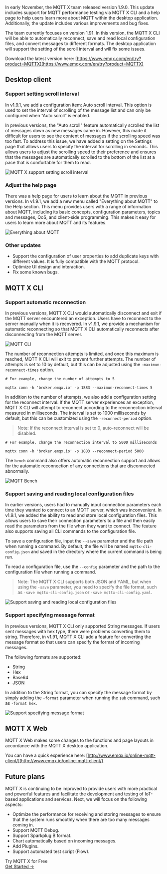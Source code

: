In early November, the MQTT X team released version 1.9.0. This update includes support for MQTT performance testing via MQTT X CLI and a help page to help users learn more about MQTT within the desktop application. Additionally, the update includes various improvements and bug fixes.

The team currently focuses on version 1.91. In this version, the MQTT X CLI will be able to automatically reconnect, save and read local configuration files, and convert messages to different formats. The desktop application will support the setting of the scroll interval and will fix some issues.

Download the latest version here: [https://www.emqx.com/en/try?product=MQTTX](https://www.emqx.com/en/try?product=MQTTX)  


## Desktop client

### Support setting scroll interval

In v1.9.1, we add a configuration item: Auto scroll interval. This option is used to set the interval of scrolling of the message list and can only be configured when “Auto scroll” is enabled.

In previous versions, the "Auto scroll" feature automatically scrolled the list of messages down as new messages came in. However, this made it difficult for users to see the content of messages if the scrolling speed was too fast. To address this issue, we have added a setting on the Settings page that allows users to specify the interval for scrolling in seconds. This allows users to adjust the scrolling speed to their preference and ensures that the messages are automatically scrolled to the bottom of the list at a pace that is comfortable for them to read.

![MQTT X support setting scroll interval](https://assets.emqx.com/images/8e707db281fbea2e6d40c688c8609ab8.png)

### Adjust the help page

There was a help page for users to learn about the MQTT in previous versions. In v1.9.1, we add a new menu called "Everything about MQTT" to the Help section. This menu provides users with a range of information about MQTT, including its basic concepts, configuration parameters, topics and messages, QoS, and client-side programming. This makes it easy for users to learn more about MQTT and its features.

![Everything about MQTT](https://assets.emqx.com/images/885791166ce022bbf14a819399b5a8c3.png)

### Other updates

- Support the configuration of user properties to add duplicate keys with different values. It is fully compatible with the MQTT protocol.
- Optimize UI design and interaction.
- Fix some known bugs.

## MQTT X CLI

### Support automatic reconnection

In previous versions, MQTT X CLI would automatically disconnect and exit if the MQTT server encountered an exception. Users have to reconnect to the server manually when it is recovered. In v1.9.1, we provide a mechanism for automatic reconnecting so that MQTT X CLI automatically reconnects after disconnecting from the MQTT server.

![MQTT CLI](https://assets.emqx.com/images/5c65e7ea10826afdd4a424bdb2fd2134.png)

The number of reconnection attempts is limited, and once this maximum is reached, MQTT X CLI will exit to prevent further attempts. The number of attempts is set to 10 by default, but this can be adjusted using the `-maximun-reconnect-times` option.

```
# For example, change the number of attempts to 5

mqttx conn -h 'broker.emqx.io' -p 1883 --maximun-reconnect-times 5
```

In addition to the number of attempts, we also add a configuration setting for the reconnect interval. If the MQTT server experiences an exception, MQTT X CLI will attempt to reconnect according to the reconnection interval measured in milliseconds. The interval is set to 1000 milliseconds by default, but this can be customized using the `-reconnect-period` option.

> Note: If the reconnect interval is set to 0, auto-reconnect will be disabled.

```
# For example, change the reconnection interval to 5000 milliseconds

mqttx conn -h 'broker.emqx.io' -p 1883 --reconnect-period 5000
```

The `bench` command also offers automatic reconnection support and allows for the automatic reconnection of any connections that are disconnected abnormally.

![MQTT Bench](https://assets.emqx.com/images/b8cb3a320ddf4fb87feece417917dd67.png)

### Support saving and reading local configuration files

In earlier versions, users had to manually input connection parameters each time they wanted to connect to an MQTT server, which was inconvenient. In v1.9.1, we added the ability to read and store local configuration files. This allows users to save their connection parameters to a file and then easily read the parameters from the file when they want to connect. The feature also supports saving all CLI commands to the configuration file.

To save a configuration file, input the `--save` parameter and the file path when running a command. By default, the file will be named `mqttx-cli-config.json` and saved in the directory where the current command is being run.

To read a configuration file, use the `--config` parameter and the path to the configuration file when running a command.

> Note: The MQTT X CLI supports both JSON and YAML, but when using the `-save` parameter, you need to specify the file format, such as `-save mqttx-cli-config.json` or `-save mqttx-cli-config.yaml`.

![Support saving and reading local configuration files](https://assets.emqx.com/images/12d71f645eea052ad96ec67c8ffc29cd.png)

### Support specifying message format

In previous versions, MQTT X CLI only supported String messages. If users sent messages with hex type, there were problems converting them to string. Therefore, in v1.91, MQTT X CLI add a feature for converting the message format so that users can specify the format of incoming messages.

The following formats are supported:

- String
- Hex
- Base64
- JSON

In addition to the String format, you can specify the message format by simply adding the `-format` parameter when running the `sub` command, such as `-format hex`.

![Support specifying message format](https://assets.emqx.com/images/cc049cd58b28ba0d629cf2e9a2d84d72.png)


## MQTT X Web

MQTT X Web makes some changes to the functions and page layouts in accordance with the MQTT X desktop application.

You can have a quick experience here: [http://www.emqx.io/online-mqtt-client/](http://www.emqx.io/online-mqtt-client/) 

## Future plans

MQTT X is continuing to be improved to provide users with more practical and powerful features and facilitate the development and testing of IoT-based applications and services. Next, we will focus on the following aspects:

- Optimize the performance for receiving and storing messages to ensure that the system runs smoothly when there are too many messages coming in.
- Support MQTT Debug.
- Support Sparkplug B format.
- Chart automatically based on incoming messages.
- Add Plugins.
- Support automated test script (Flow).





<section class="promotion">
    <div>
        Try MQTT X for Free
    </div>
    <a href="https://www.emqx.com/en/try?product=MQTTX" class="button is-gradient px-5">Get Started →</a>
</section>
